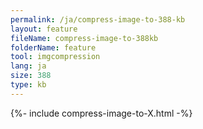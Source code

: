 ```yaml
---
permalink: /ja/compress-image-to-388-kb
layout: feature
fileName: compress-image-to-388kb
folderName: feature
tool: imgcompression
lang: ja
size: 388
type: kb
---
```


{%- include compress-image-to-X.html -%}
